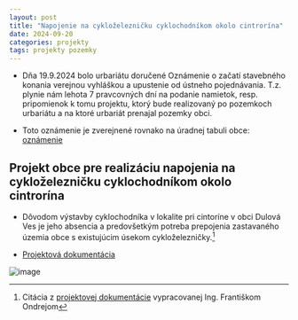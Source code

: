 ```yaml
---
layout: post
title: "Napojenie na cykloželezničku cyklochodníkom okolo cintrorína"
date: 2024-09-20
categories: projekty
tags: projekty pozemky
---
```

 - Dňa 19.9.2024 bolo urbariátu doručené Oznámenie o začatí stavebného konania verejnou vyhláškou a upustenie od ústneho pojednávania. T.z. plynie nám lehota 7 pravcovných dní na podanie namietok, resp. pripomienok k tomu projektu, ktorý bude realizovaný po pozemkoch urbariátu a na ktoré urbariát prenajal pozemky obci.

- Toto oznámenie je zverejnené rovnako na úradnej tabuli obce: [oznámenie](https://www.dulovaves.sk/download_file_f.php?id=2100629)

## Projekt obce pre realizáciu napojenia na cykloželezničku cyklochodníkom okolo cintrorína

- Dôvodom výstavby cyklochodníka v lokalite pri cintoríne v obci Dulová Ves je jeho absencia  a predovšetkým potreba prepojenia zastavaného územia obce s existujúcim úsekom cykloželezničky.[^1]

 - [Projektová dokumentácia](https://drive.google.com/drive/folders/18x3qJzPUqdkkGeYT8iTs5RVMmLBkfgOr?usp=drive_link)


![image](https://github.com/user-attachments/assets/9e55549c-2fd7-4215-8609-a1b88d1d93f8)



[^1]: Citácia z [projektovej dokumentácie](https://drive.google.com/file/d/13gRekzmo_Ym1gNjYrpV-aUiqSQDCkr8a/view?usp=drive_link) vypracovanej Ing. Františkom Ondrejom
